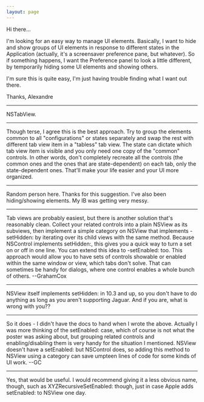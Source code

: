 ```yaml
---
layout: page
---
```




Hi there...

I'm looking for an easy way to manage UI elements. Basically, I want to hide and show groups of UI elements in response to different states in the Application (actually, it's a screensaver preference pane, but whatever). So if something happens, I want the Preference panel to look a little different, by temporarily hiding some UI elements and showing others.

I'm sure this is quite easy, I'm just having trouble finding what I want out there.

Thanks,
Alexandre

----
NSTabView.

----

Though terse, I agree this is the best approach. Try to group the elements common to all "configurations" or states separately and swap the rest with different tab view item in a "tabless" tab view. The state can dictate which tab view item is visible and you only need one copy of the "common" controls. In other words, don't completely recreate all the controls (the common ones and the ones that are state-dependent) on each tab, only the state-dependent ones. That'll make your life easier and your UI more organized.

----

Random person here. Thanks for this suggestion. I've also been hiding/showing elements. My IB was getting very messy.

----

Tab views are probably easiest, but there is another solution that's reasonably clean. Collect your related controls into a plain NSView as its subviews, then implement a simple category on NSView that implements -setHidden: by iterating over its child views with the same method. Because NSControl implements setHidden:, this gives you a quick way to turn a set on or off in one line. You can extend this idea to -setEnabled: too. This approach would allow you to have sets of controls showable or enabled within the same window or view, which tabs don't solve. That can sometimes be handy for dialogs, where one control enables a whole bunch of others. --GrahamCox

----
NSView itself implements setHidden: in 10.3 and up, so you don't have to do anything as long as you aren't supporting Jaguar. And if you are, what is wrong with you??

----

So it does - I didn't have the docs to hand when I wrote the above. Actually I was more thinking of the setEnabled: case, which of course is not what the poster was asking about, but grouping related controls and enabling/disabling them is very handy for the situation I mentioned. NSView doesn't have a setEnabled: but NSControl does, so adding this method to NSView using a category can save umpteen lines of code for some kinds of UI work. --GC

----

Yes, that would be useful. I would recommend giving it a less obvious name, though, such as     XYZRecursiveSetEnabled: though, just in case Apple adds     setEnabled: to NSView one day.
